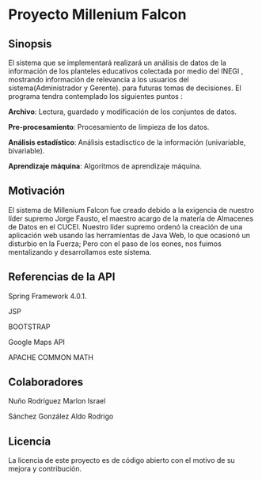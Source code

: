 # Proyecto Millenium Falcon

## Sinopsis
El sistema que se implementará realizará un análisis de datos de la información de los planteles educativos colectada por medio del INEGI , mostrando información de relevancia a los usuarios del sistema(Administrador y Gerente). para futuras tomas de decisiones. El programa tendra contemplado los siguientes puntos :

**Archivo**: Lectura, guardado y modificación de los conjuntos de datos. 

**Pre-procesamiento**: Procesamiento de limpieza de los datos. 

**Análisis estadístico**: Análisis estadísctico de la información (univariable, bivariable). 

**Aprendizaje máquina**: Algoritmos de aprendizaje máquina. 

## Motivación
El sistema de Millenium Falcon fue creado debido a la exigencia de nuestro líder supremo Jorge Fausto, el maestro acargo de la matería de Almacenes de Datos en el CUCEI. Nuestro líder supremo ordenó la creación de una aplicación web usando las herramientas de Java Web, lo que ocasionó un disturbio en la Fuerza; Pero con el paso de los eones, nos fuimos mentalizando y desarrollamos este sistema.

## Referencias de la API 
Spring Framework 4.0.1. 

JSP 

BOOTSTRAP 

Google Maps API

APACHE COMMON MATH 

## Colaboradores
Nuño Rodríguez Marlon Israel 

Sánchez González Aldo Rodrigo

## Licencia

La licencia de este proyecto es de código abierto con el motivo de su mejora y contribución.
